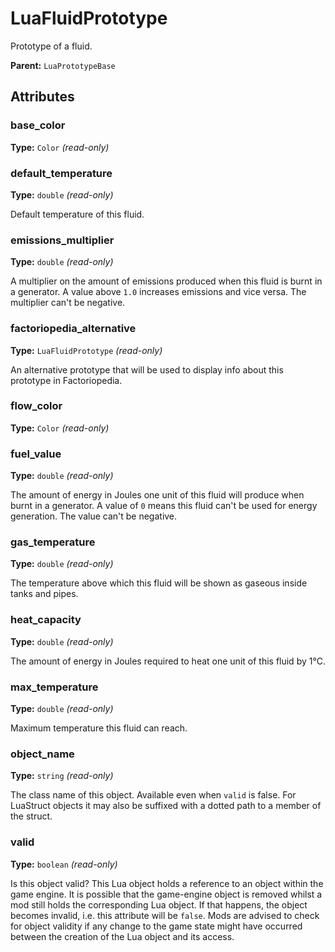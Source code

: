 # LuaFluidPrototype

Prototype of a fluid.

**Parent:** `LuaPrototypeBase`

## Attributes

### base_color

**Type:** `Color` _(read-only)_



### default_temperature

**Type:** `double` _(read-only)_

Default temperature of this fluid.

### emissions_multiplier

**Type:** `double` _(read-only)_

A multiplier on the amount of emissions produced when this fluid is burnt in a generator. A value above `1.0` increases emissions and vice versa. The multiplier can't be negative.

### factoriopedia_alternative

**Type:** `LuaFluidPrototype` _(read-only)_

An alternative prototype that will be used to display info about this prototype in Factoriopedia.

### flow_color

**Type:** `Color` _(read-only)_



### fuel_value

**Type:** `double` _(read-only)_

The amount of energy in Joules one unit of this fluid will produce when burnt in a generator. A value of `0` means this fluid can't be used for energy generation. The value can't be negative.

### gas_temperature

**Type:** `double` _(read-only)_

The temperature above which this fluid will be shown as gaseous inside tanks and pipes.

### heat_capacity

**Type:** `double` _(read-only)_

The amount of energy in Joules required to heat one unit of this fluid by 1°C.

### max_temperature

**Type:** `double` _(read-only)_

Maximum temperature this fluid can reach.

### object_name

**Type:** `string` _(read-only)_

The class name of this object. Available even when `valid` is false. For LuaStruct objects it may also be suffixed with a dotted path to a member of the struct.

### valid

**Type:** `boolean` _(read-only)_

Is this object valid? This Lua object holds a reference to an object within the game engine. It is possible that the game-engine object is removed whilst a mod still holds the corresponding Lua object. If that happens, the object becomes invalid, i.e. this attribute will be `false`. Mods are advised to check for object validity if any change to the game state might have occurred between the creation of the Lua object and its access.

